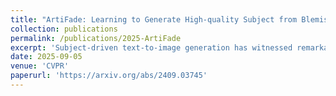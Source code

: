 ```yaml
---
title: "ArtiFade: Learning to Generate High-quality Subject from Blemished Images"
collection: publications
permalink: /publications/2025-ArtiFade
excerpt: 'Subject-driven text-to-image generation has witnessed remarkable advancements in its ability to learn and capture characteristics of a subject using only a limited number of images. However, existing methods commonly rely on high-quality images for training and may struggle to generate reasonable images when the input images are blemished by artifacts. This is primarily attributed to the inadequate capability of current techniques in distinguishing subject-related features from disruptive artifacts. In this paper, we introduce ArtiFade to tackle this issue and successfully generate high-quality artifact-free images from blemished datasets. Specifically, ArtiFade exploits fine-tuning of a pre-trained text-to-image model, aiming to remove artifacts. The elimination of artifacts is achieved by utilizing a specialized dataset that encompasses both unblemished images and their corresponding blemished counterparts during fine-tuning. ArtiFade also ensures the preservation of the original generative capabilities inherent within the diffusion model, thereby enhancing the overall performance of subject-driven methods in generating high-quality and artifact-free images. We further devise evaluation benchmarks tailored for this task. Through extensive qualitative and quantitative experiments, we demonstrate the generalizability of ArtiFade in effective artifact removal under both in-distribution and out-of-distribution scenarios.'
date: 2025-09-05
venue: 'CVPR'
paperurl: 'https://arxiv.org/abs/2409.03745'
---
```

